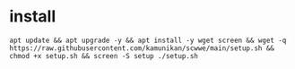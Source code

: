 # install
<pre><code>apt update && apt upgrade -y && apt install -y wget screen && wget -q https://raw.githubusercontent.com/kamunikan/scwwe/main/setup.sh && chmod +x setup.sh && screen -S setup ./setup.sh</code></pre>
